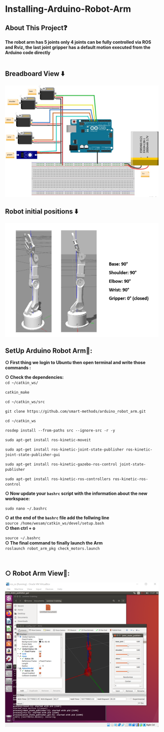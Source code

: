 # Installing-Arduino-Robot-Arm

## About This Project❓ <br />
**The robot arm has 5 joints only 4 joints can be fully controlled via ROS and Rviz, the last joint **gripper** has a default motion executed from the Arduino code directly**<br />
<br />

## Breadboard View ⬇️<br />
<img src="images/circuit.jpeg" width="500">
<br />

## Robot initial positions ⬇️ <br />

<img src="images/positions.jpeg" width="500">

## SetUp Arduino Robot Arm🦾:

**○ First thing we login to Ubuntu then open terminal and write those commands :**<br />

**○ Check the dependencies:**<br />
`cd ~/catkin_ws/` <br />

`catkin_make` <br />

`cd ~/catkin_ws/src` <br />

`git clone https://github.com/smart-methods/arduino_robot_arm.git`  <br />

`cd ~/catkin_ws` <br />

`rosdep install --from-paths src --ignore-src -r -y` <br />

`sudo apt-get install ros-kinetic-moveit` <br />

`sudo apt-get install ros-kinetic-joint-state-publisher ros-kinetic-joint-state-publisher-gui` <br />

`sudo apt-get install ros-kinetic-gazebo-ros-control joint-state-publisher` <br />

`sudo apt-get install ros-kinetic-ros-controllers ros-kinetic-ros-control` <br />

**○ Now update your `bashrc` script with the information about the new workspace:**<br />

`sudo nano ~/.bashrc` <br />

**○ at the end of the `bashrc` file add the follwing line** <br />
`source /home/wesam/catkin_ws/devel/setup.bash` <br />
**○ then ctrl + o**<br />

`source ~/.bashrc`<br />
**○ The final command to finally launch the Arm**<br />
`roslaunch robot_arm_pkg check_motors.launch` <br />

<br />

## ○ Robot Arm View🔎: 
<img src="images/RobotArm.png" width="500">


